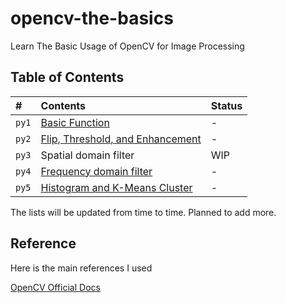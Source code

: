 # opencv-the-basics

Learn The Basic Usage of OpenCV for Image Processing

## Table of Contents

| #     | Contents                                                                                         | Status |
| :---- | :----------------------------------------------------------------------------------------------- | :----- |
| `py1` | [Basic Function](https://github.com/ilhambara/opencv-the-basics/tree/main/py1)                   | -      |
| `py2` | [Flip, Threshold, and Enhancement](https://github.com/ilhambara/opencv-the-basics/tree/main/py2) | -      |
| `py3` | Spatial domain filter                                                                            | WIP    |
| `py4` | [Frequency domain filter](https://github.com/ilhambara/opencv-the-basics/tree/main/py3)          | -      |
| `py5` | [Histogram and K-Means Cluster](https://github.com/ilhambara/opencv-the-basics/tree/main/py5)    | -      |

The lists will be updated from time to time. Planned to add more.

## Reference

Here is the main references I used

[OpenCV Official Docs](https://docs.opencv.org/master/index.html)
